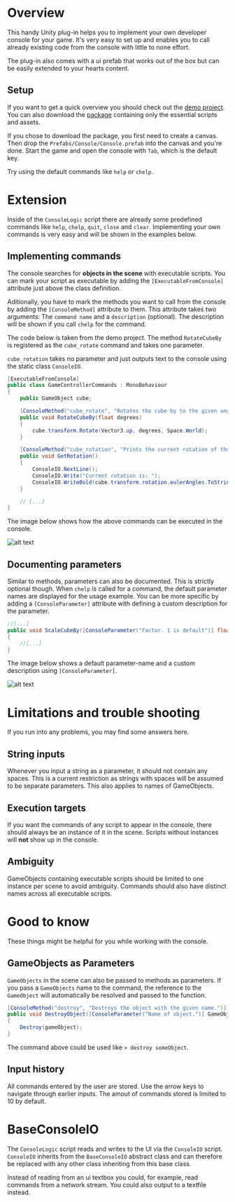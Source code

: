 # Overview

This handy Unity plug-in helps you to implement your own developer console for your game. It's very easy to set up and enables you to call already existing code from the console with little to none effort.

The plug-in also comes with a ui prefab that works out of the box but can be easily extended to your hearts content.

## Setup

If you want to get a quick overview you should check out the [demo project](https://github.com/Moolt/UnityIngameConsole/archive/master.zip). 
You can also download the [package](https://github.com/Moolt/UnityIngameConsole/raw/master/ingame-console.unitypackage) containing only the essential scripts and assets.

If you chose to download the package, you first need to create a canvas. Then drop the `Prefabs/Console/Console.prefab` into the canvas and you're done. Start the game and open the console with `Tab`, which is the default key.

Try using the default commands like `help` or `chelp`.

# Extension
Inside of the `ConsoleLogic` script there are already some predefined commands like `help`, `chelp`, `quit`, `close` and `clear`.
Implementing your own commands is very easy and will be shown in the examples below.

## Implementing commands

The console searches for __objects in the scene__ with executable scripts. You can mark your script as executable by adding the `[ExecutableFromConsole]` attribute just above the class definition.

Aditionally, you have to mark the methods you want to call from the console by adding the `[ConsoleMethod]` attribute to them. This attribute takes two arguments: The `command name` and a `description` (optional). The description will be shown if you call `chelp` for the command.

The code below is taken from the demo project. The method `RotateCubeBy` is registered as the `cube_rotate` command and takes one parameter.

`cube_rotation` takes no parameter and just outputs text to the console using the static class `ConsoleIO`.

```csharp
[ExecutableFromConsole]
public class GameControllerCommands : MonoBehaviour
{
    public GameObject cube;

    [ConsoleMethod("cube_rotate", "Rotates the cube by to the given angle.")]
    public void RotateCubeBy(float degrees)
    {
        cube.transform.Rotate(Vector3.up, degrees, Space.World);
    }

    [ConsoleMethod("cube_rotation", "Prints the current rotation of the cube.")]
    public void GetRotation()
    {
        ConsoleIO.NextLine();
        ConsoleIO.Write("Current rotation is: ");
        ConsoleIO.WriteBold(cube.transform.rotation.eulerAngles.ToString());
    }

    // [...]
}
```

The image below shows how the above commands can be executed in the console.

![alt text](https://raw.githubusercontent.com/Moolt/UnityIngameConsole/master/Documentation/screenshot.gif "screenshot")

## Documenting parameters

Similar to methods, parameters can also be documented. This is strictly optional though.
When `chelp` is called for a command, the default parameter names are displayed for the usage example.
You can be more specific by adding a `[ConsoleParameter]` attribute with defining a custom description for the parameter.

```csharp
//[...]
public void ScaleCubeBy([ConsoleParameter("Factor. 1 is default")] float factor)
{
    //[...]
}
```

The image below shows a default parameter-name and a custom description using `[ConsoleParameter]`.

![alt text](https://raw.githubusercontent.com/Moolt/UnityIngameConsole/master/Documentation/chelp.png "screenshot")

# Limitations and trouble shooting

If you run into any problems, you may find some answers here.

## String inputs
Whenever you input a string as a parameter, it should not contain any spaces. This is a current restriction as strings with spaces will be assumed to be separate parameters. This also applies to names of GameObjects.

## Execution targets

If you want the commands of any script to appear in the console, there should always be an instance of it in the scene.
Scripts without instances will __not__ show up in the console.

## Ambiguity

GameObjects containing executable scripts should be limited to one instance per scene to avoid ambiguity.
Commands should also have distinct names across all executable scripts.

# Good to know

These things might be helpful for you while working with the console.

## GameObjects as Parameters

`GameObjects` in the scene can also be passed to methods as parameters.
If you pass a `GameObjects` name to the command, the reference to the `GameObject` will automatically be resolved and passed to the function.

```csharp
[ConsoleMethod("destroy", "Destroys the object with the given name.")]
public void DestroyObject([ConsoleParameter("Name of object.")] GameObject gameObject)
{
    Destroy(gameObject);
}
```

The command above could be used like ``> destroy someObject``.

## Input history

All commands entered by the user are stored. Use the arrow keys to navigate through earlier inputs.
The amout of commands stored is limited to 10 by default.

# BaseConsoleIO

The `ConsoleLogic` script reads and writes to the UI via the `ConsoleIO` script. `ConsoleIO` inherits from the `BaseConsoleIO` abstract class and can therefore be replaced with any other class inheriting from this base class.

Instead of reading from an ui textbox you could, for example, read commands from a network stream. You could also output to a textfile instead.
